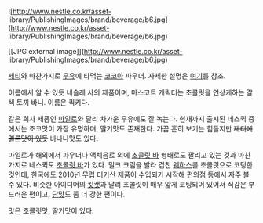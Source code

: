 ![http://www.nestle.co.kr/asset-
library/PublishingImages/brand/beverage/b6.jpg](http://www.nestle.co.kr/asset-
library/PublishingImages/brand/beverage/b6.jpg)

[[JPG external image]](http://www.nestle.co.kr/asset-
library/PublishingImages/brand/beverage/b6.jpg)

[제티](%EC%A0%9C%ED%8B%B0.md)와 마찬가지로 [우유](%EC%9A%B0%EC%9C%A0.md)에 타먹는
[코코아](%EC%BD%94%EC%BD%94%EC%95%84.md) 파우더. 자세한 설명은
[여기](http://www.nestle.co.kr/brandKor/beverage/Pages/Nesquik.aspx)를 참조.

이름에서 알 수 있듯 네슬레 사의 제품이며, 마스코트 캐릭터는 초콜릿을 연상케하는 갈색 토끼 바니. 이름은 퀵키다.

같은 회사 제품인 [마일로](%EB%A7%88%EC%9D%BC%EB%A1%9C#s-4.md)와 달리 차가운 우유에도 잘 녹는다.
현재까지 출시된 네스퀵 중에서는 초코맛이 가장 유명하며, 딸기맛도 존재한다. 가끔 흔히 보기는 힘들지만 <del>제티에 멜론맛이
있듯</del> 바나나맛도 있다.

마일로가 해외에서 파우더나 액체음료 외에 [초콜릿 바](%EC%B4%88%EC%BD%9C%EB%A6%BF%20%EB%B0%94.md)
형태로도 팔리고 있는 것과 마찬가지로 네스퀵도 [초콜릿
바](http://www.nestle.co.kr/brandkor/baking/baking_5)가 있다. 밀크 크림을 발라 겹친
[웨하스](%EC%9B%A8%ED%95%98%EC%8A%A4.md)를 초콜릿으로 코팅한 것인데, 한국에도 2010년 무렵
[터키](%ED%84%B0%ED%82%A4.md)산 제품이 수입되기 시작해
[편의점](%ED%8E%B8%EC%9D%98%EC%A0%90.md) 등에서 자주 볼 수 있다. 비슷한 아이디어의
[킷캣](%ED%82%B7%EC%BA%A3.md)과 달리 초콜릿이 매우 얇게 코팅되어 있어서 식감은 부드러운 편이고,
[단맛](%EB%8B%A8%EB%A7%9B.md)도 좀 더 강한 편이다.

맛은 초콜릿맛, 딸기맛이 있다.

